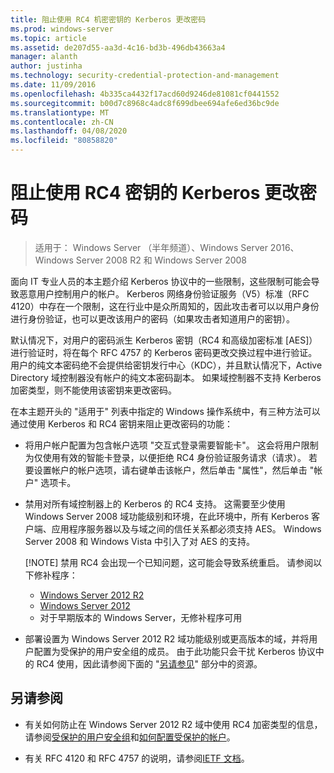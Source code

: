 ```yaml
---
title: 阻止使用 RC4 机密密钥的 Kerberos 更改密码
ms.prod: windows-server
ms.topic: article
ms.assetid: de207d55-aa3d-4c16-bd3b-496db43663a4
manager: alanth
author: justinha
ms.technology: security-credential-protection-and-management
ms.date: 11/09/2016
ms.openlocfilehash: 4b335ca4432f17acd60d9246de81081cf0441552
ms.sourcegitcommit: b00d7c8968c4adc8f699dbee694afe6ed36bc9de
ms.translationtype: MT
ms.contentlocale: zh-CN
ms.lasthandoff: 04/08/2020
ms.locfileid: "80858820"
---
```

# <a name="preventing-kerberos-change-password-that-uses-rc4-secret-keys"></a>阻止使用 RC4 密钥的 Kerberos 更改密码

>适用于： Windows Server （半年频道）、Windows Server 2016、Windows Server 2008 R2 和 Windows Server 2008

面向 IT 专业人员的本主题介绍 Kerberos 协议中的一些限制，这些限制可能会导致恶意用户控制用户的帐户。 Kerberos 网络身份验证服务（V5）标准（RFC 4120）中存在一个限制，这在行业中是众所周知的，因此攻击者可以以用户身份进行身份验证，也可以更改该用户的密码（如果攻击者知道用户的密钥）。

默认情况下，对用户的密码派生 Kerberos 密钥（RC4 和高级加密标准 [AES]）进行验证时，将在每个 RFC 4757 的 Kerberos 密码更改交换过程中进行验证。 用户的纯文本密码绝不会提供给密钥发行中心（KDC），并且默认情况下，Active Directory 域控制器没有帐户的纯文本密码副本。 如果域控制器不支持 Kerberos 加密类型，则不能使用该密钥来更改密码。 

在本主题开头的 "适用于" 列表中指定的 Windows 操作系统中，有三种方法可以通过使用 Kerberos 和 RC4 密钥来阻止更改密码的功能：

- 将用户帐户配置为包含帐户选项 "交互式登录需要智能卡"。 这会将用户限制为仅使用有效的智能卡登录，以便拒绝 RC4 身份验证服务请求（请求）。 若要设置帐户的帐户选项，请右键单击该帐户，然后单击 "属性"，然后单击 "帐户" 选项卡。 

- 禁用对所有域控制器上的 Kerberos 的 RC4 支持。 这需要至少使用 Windows Server 2008 域功能级别和环境，在此环境中，所有 Kerberos 客户端、应用程序服务器以及与域之间的信任关系都必须支持 AES。 Windows Server 2008 和 Windows Vista 中引入了对 AES 的支持。

    [!NOTE]
    禁用 RC4 会出现一个已知问题，这可能会导致系统重启。 请参阅以下修补程序：
    - [Windows Server 2012 R2](https://support.microsoft.com/kb/3038261)
    - [Windows Server 2012](https://support.microsoft.com/kb/3086213)
    - 对于早期版本的 Windows Server，无修补程序可用

- 部署设置为 Windows Server 2012 R2 域功能级别或更高版本的域，并将用户配置为受保护的用户安全组的成员。 由于此功能只会干扰 Kerberos 协议中的 RC4 使用，因此请参阅下面的 "[另请参见](#see-also)" 部分中的资源。

## <a name="see-also"></a>另请参阅

- 有关如何防止在 Windows Server 2012 R2 域中使用 RC4 加密类型的信息，请参阅[受保护的用户安全组](/../credentials-protection-and-management/protected-users-security-group.md)和[如何配置受保护的帐户](/../credentials-protection-and-management/how-to-configure-protected-accounts.md)。

- 有关 RFC 4120 和 RFC 4757 的说明，请参阅[IETF 文档](http://tools.ietf.org/html/)。
